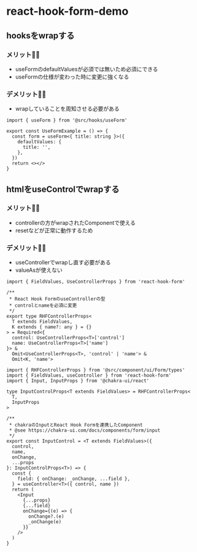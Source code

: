 # react-hook-form-demo

## hooksをwrapする

### メリット🙆‍♂️
- useFormのdefaultValuesが必須では無いため必須にできる
- useFormの仕様が変わった時に変更に強くなる

### デメリット🙅‍♂️
- wrapしていることを周知させる必要がある

```tsx
import { useForm } from '@src/hooks/useForm'

export const UseFormExample = () => {
  const form = useForm<{ title: string }>({
    defaultValues: {
      title: '',
    },
  })
  return <></>
}

```

## htmlをuseControlでwrapする

### メリット🙆‍♂️
- controllerの方がwrapされたComponentで使える
- resetなどが正常に動作するため

### デメリット🙅‍♂️
- useControllerでwrapし直す必要がある
- valueAsが使えない

```tsx
import { FieldValues, UseControllerProps } from 'react-hook-form'

/**
 * React Hook FormのuseControllerの型
 * controlとnameを必須に変更
 */
export type RHFControllerProps<
  T extends FieldValues,
  K extends { name?: any } = {}
> = Required<{
  control: UseControllerProps<T>['control']
  name: UseControllerProps<T>['name']
}> &
  Omit<UseControllerProps<T>, 'control' | 'name'> &
  Omit<K, 'name'>
```

```tsx
import { RHFControllerProps } from '@src/component/ui/Form/types'
import { FieldValues, useController } from 'react-hook-form'
import { Input, InputProps } from '@chakra-ui/react'

type InputControlProps<T extends FieldValues> = RHFControllerProps<
  T,
  InputProps
>

/**
 * chakraのInputとReact Hook Formを連携したComponent
 * @see https://chakra-ui.com/docs/components/form/input
 */
export const InputControl = <T extends FieldValues>({
  control,
  name,
  onChange,
  ...props
}: InputControlProps<T>) => {
  const {
    field: { onChange: _onChange, ...field },
  } = useController<T>({ control, name })
  return (
    <Input
      {...props}
      {...field}
      onChange={(e) => {
        onChange?.(e)
        _onChange(e)
      }}
    />
  )
}
```